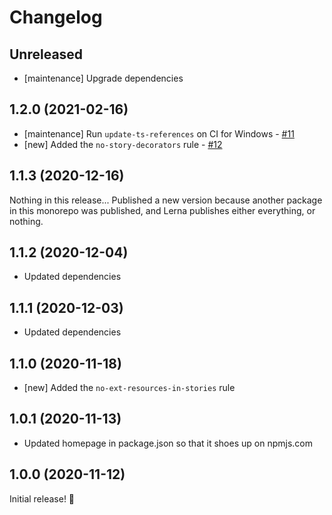 # Changelog

## Unreleased

- [maintenance] Upgrade dependencies

## 1.2.0 (2021-02-16)

- [maintenance] Run `update-ts-references` on CI for Windows - [#11](https://github.com/chanzuckerberg/frontend-libs/pull/11)
- [new] Added the `no-story-decorators` rule - [#12](https://github.com/chanzuckerberg/frontend-libs/pull/12)

## 1.1.3 (2020-12-16)

Nothing in this release... Published a new version because another package in this monorepo was published, and Lerna publishes either everything, or nothing.

## 1.1.2 (2020-12-04)

- Updated dependencies

## 1.1.1 (2020-12-03)

- Updated dependencies

## 1.1.0 (2020-11-18)

- [new] Added the `no-ext-resources-in-stories` rule

## 1.0.1 (2020-11-13)

- Updated homepage in package.json so that it shoes up on npmjs.com

## 1.0.0 (2020-11-12)

Initial release! 🎉
